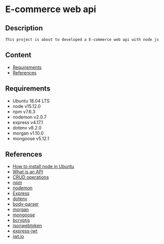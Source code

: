 # E-commerce web api
## Description
    This project is about to developed a E-commerce web api with node js
## Content
- [Requirements](#Requirements)
- [References](#References)
## Requirements
- Ubuntu 18.04 LTS
- node v15.12.0
- npm v7.6.3
- nodemon v2.0.7
- express v4.17.1
- dotenv v8.2.0
- morgan v1.10.0
- mongoose v5.12.1
## References
- [How to install node in Ubuntu](https://github.com/nodesource/distributions/blob/master/README.md#installation-instructions)
- [What is an API](https://www.freecodecamp.org/news/what-is-an-api-and-how-to-test-it/)
- [CRUD operations](https://www.codecademy.com/articles/what-is-crud)
- [npm](https://docs.npmjs.com/about-npm)
- [nodemon](https://www.npmjs.com/package/nodemon)
- [Express](https://expressjs.com)
- [dotenv](https://www.npmjs.com/package/dotenv)
- [body-parser](https://www.npmjs.com/package/body-parser)
- [morgan](https://www.npmjs.com/package/morgan)
- [mongoose](https://mongoosejs.com)
- [bcryptjs](https://www.npmjs.com/package/bcryptjs)
- [jsonwebtoken](https://www.npmjs.com/package/jsonwebtoken)
- [express-jwt](https://www.npmjs.com/package/express-jwt)
- [jwt.io](jwt.io)
